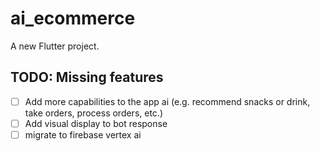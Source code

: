 # ai_ecommerce

A new Flutter project.

## TODO: Missing features
- [ ] Add more capabilities to the app ai (e.g. recommend snacks or drink, take orders, process orders, etc.)
- [ ] Add visual display to bot response
- [ ] migrate to firebase vertex ai
